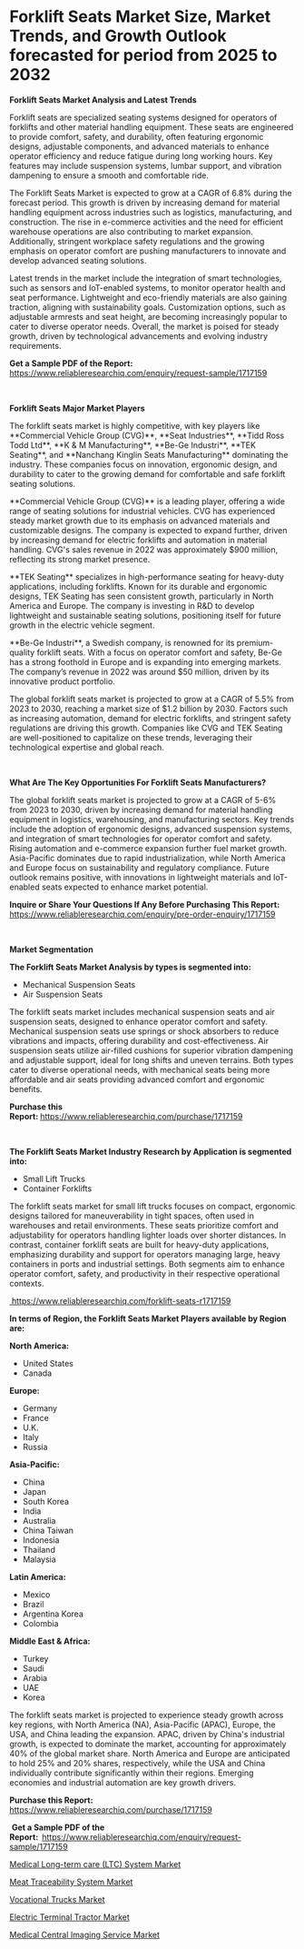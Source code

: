 <p><h1>Forklift Seats Market Size, Market Trends, and Growth Outlook forecasted for period from 2025 to 2032</h1></p><p><strong>Forklift Seats Market Analysis and Latest Trends</strong></p>
<p><p>Forklift seats are specialized seating systems designed for operators of forklifts and other material handling equipment. These seats are engineered to provide comfort, safety, and durability, often featuring ergonomic designs, adjustable components, and advanced materials to enhance operator efficiency and reduce fatigue during long working hours. Key features may include suspension systems, lumbar support, and vibration dampening to ensure a smooth and comfortable ride.</p><p>The Forklift Seats Market is expected to grow at a CAGR of 6.8% during the forecast period. This growth is driven by increasing demand for material handling equipment across industries such as logistics, manufacturing, and construction. The rise in e-commerce activities and the need for efficient warehouse operations are also contributing to market expansion. Additionally, stringent workplace safety regulations and the growing emphasis on operator comfort are pushing manufacturers to innovate and develop advanced seating solutions.</p><p>Latest trends in the market include the integration of smart technologies, such as sensors and IoT-enabled systems, to monitor operator health and seat performance. Lightweight and eco-friendly materials are also gaining traction, aligning with sustainability goals. Customization options, such as adjustable armrests and seat height, are becoming increasingly popular to cater to diverse operator needs. Overall, the market is poised for steady growth, driven by technological advancements and evolving industry requirements.</p></p>
<p><strong>Get a Sample PDF of the Report:&nbsp;</strong> <a href="https://www.reliableresearchiq.com/enquiry/request-sample/1717159?utm_campaign=1876&utm_medium=2&utm_source=Github&utm_content=ia&utm_term=21012025&utm_id=forklift-seats">https://www.reliableresearchiq.com/enquiry/request-sample/1717159</a></p>
<p>&nbsp;</p>
<p><strong>Forklift Seats Major Market Players</strong></p>
<p><p>The forklift seats market is highly competitive, with key players like **Commercial Vehicle Group (CVG)**, **Seat Industries**, **Tidd Ross Todd Ltd**, **K & M Manufacturing**, **Be-Ge Industri**, **TEK Seating**, and **Nanchang Kinglin Seats Manufacturing** dominating the industry. These companies focus on innovation, ergonomic design, and durability to cater to the growing demand for comfortable and safe forklift seating solutions.</p><p>**Commercial Vehicle Group (CVG)** is a leading player, offering a wide range of seating solutions for industrial vehicles. CVG has experienced steady market growth due to its emphasis on advanced materials and customizable designs. The company is expected to expand further, driven by increasing demand for electric forklifts and automation in material handling. CVG's sales revenue in 2022 was approximately $900 million, reflecting its strong market presence.</p><p>**TEK Seating** specializes in high-performance seating for heavy-duty applications, including forklifts. Known for its durable and ergonomic designs, TEK Seating has seen consistent growth, particularly in North America and Europe. The company is investing in R&D to develop lightweight and sustainable seating solutions, positioning itself for future growth in the electric vehicle segment.</p><p>**Be-Ge Industri**, a Swedish company, is renowned for its premium-quality forklift seats. With a focus on operator comfort and safety, Be-Ge has a strong foothold in Europe and is expanding into emerging markets. The company’s revenue in 2022 was around $50 million, driven by its innovative product portfolio.</p><p>The global forklift seats market is projected to grow at a CAGR of 5.5% from 2023 to 2030, reaching a market size of $1.2 billion by 2030. Factors such as increasing automation, demand for electric forklifts, and stringent safety regulations are driving this growth. Companies like CVG and TEK Seating are well-positioned to capitalize on these trends, leveraging their technological expertise and global reach.</p></p>
<p>&nbsp;</p>
<p><strong>What Are The Key Opportunities For Forklift Seats Manufacturers?</strong></p>
<p><p>The global forklift seats market is projected to grow at a CAGR of 5-6% from 2023 to 2030, driven by increasing demand for material handling equipment in logistics, warehousing, and manufacturing sectors. Key trends include the adoption of ergonomic designs, advanced suspension systems, and integration of smart technologies for operator comfort and safety. Rising automation and e-commerce expansion further fuel market growth. Asia-Pacific dominates due to rapid industrialization, while North America and Europe focus on sustainability and regulatory compliance. Future outlook remains positive, with innovations in lightweight materials and IoT-enabled seats expected to enhance market potential.</p></p>
<p><strong>Inquire or Share Your Questions If Any Before Purchasing This Report:</strong> <a href="https://www.reliableresearchiq.com/enquiry/pre-order-enquiry/1717159?utm_campaign=1876&utm_medium=2&utm_source=Github&utm_content=ia&utm_term=21012025&utm_id=forklift-seats">https://www.reliableresearchiq.com/enquiry/pre-order-enquiry/1717159</a></p>
<p>&nbsp;</p>
<p><strong>Market Segmentation</strong></p>
<p><strong>The Forklift Seats Market Analysis by types is segmented into:</strong></p>
<p><ul><li>Mechanical Suspension Seats</li><li>Air Suspension Seats</li></ul></p>
<p><p>The forklift seats market includes mechanical suspension seats and air suspension seats, designed to enhance operator comfort and safety. Mechanical suspension seats use springs or shock absorbers to reduce vibrations and impacts, offering durability and cost-effectiveness. Air suspension seats utilize air-filled cushions for superior vibration dampening and adjustable support, ideal for long shifts and uneven terrains. Both types cater to diverse operational needs, with mechanical seats being more affordable and air seats providing advanced comfort and ergonomic benefits.</p></p>
<p><strong>Purchase this Report:&nbsp;</strong><a href="https://www.reliableresearchiq.com/purchase/1717159?utm_campaign=1876&utm_medium=2&utm_source=Github&utm_content=ia&utm_term=21012025&utm_id=forklift-seats">https://www.reliableresearchiq.com/purchase/1717159</a></p>
<p>&nbsp;</p>
<p><strong>The Forklift Seats Market Industry Research by Application is segmented into:</strong></p>
<p><ul><li>Small Lift Trucks</li><li>Container Forklifts</li></ul></p>
<p><p>The forklift seats market for small lift trucks focuses on compact, ergonomic designs tailored for maneuverability in tight spaces, often used in warehouses and retail environments. These seats prioritize comfort and adjustability for operators handling lighter loads over shorter distances. In contrast, container forklift seats are built for heavy-duty applications, emphasizing durability and support for operators managing large, heavy containers in ports and industrial settings. Both segments aim to enhance operator comfort, safety, and productivity in their respective operational contexts.</p></p>
<p><a href="https://www.reliableresearchiq.com/forklift-seats-r1717159?utm_campaign=1876&utm_medium=2&utm_source=Github&utm_content=ia&utm_term=21012025&utm_id=forklift-seats">&nbsp;https://www.reliableresearchiq.com/forklift-seats-r1717159</a></p>
<p><strong>In terms of Region, the Forklift Seats Market Players available by Region are:</strong></p>
<p>
    <p> <strong> North America: </strong>
        <ul>
            <li>United States</li>
            <li>Canada</li>
        </ul>
        </p> 
    <p> <strong> Europe: </strong>
        <ul>
            <li>Germany</li>
            <li>France</li>
            <li>U.K.</li>
            <li>Italy</li>
            <li>Russia</li>
        </ul>
        </p> 
    <p> <strong> Asia-Pacific: </strong>
        <ul>
            <li>China</li>
            <li>Japan</li>
            <li>South Korea</li>
            <li>India</li>
            <li>Australia</li>
            <li>China Taiwan</li>
            <li>Indonesia</li>
            <li>Thailand</li>
            <li>Malaysia</li>
        </ul>
        </p> 
    <p> <strong> Latin America: </strong>
        <ul>
            <li>Mexico</li>
            <li>Brazil</li>
            <li>Argentina Korea</li>
            <li>Colombia</li>
        </ul>
        </p> 
    <p> <strong> Middle East & Africa: </strong>
        <ul>
            <li>Turkey</li>
            <li>Saudi</li>
            <li>Arabia</li>
            <li>UAE</li>
            <li>Korea</li>
        </ul>
    </p>
    </p>
<p><p>The forklift seats market is projected to experience steady growth across key regions, with North America (NA), Asia-Pacific (APAC), Europe, the USA, and China leading the expansion. APAC, driven by China's industrial growth, is expected to dominate the market, accounting for approximately 40% of the global market share. North America and Europe are anticipated to hold 25% and 20% shares, respectively, while the USA and China individually contribute significantly within their regions. Emerging economies and industrial automation are key growth drivers.</p></p>
<p><strong>Purchase this Report: </strong><a href="https://www.reliableresearchiq.com/purchase/1717159?utm_campaign=1876&utm_medium=2&utm_source=Github&utm_content=ia&utm_term=21012025&utm_id=forklift-seats">https://www.reliableresearchiq.com/purchase/1717159</a></p>
<p>&nbsp;<strong>Get a Sample PDF of the Report:&nbsp;&nbsp;</strong><a href="https://www.reliableresearchiq.com/enquiry/request-sample/1717159?utm_campaign=1876&utm_medium=2&utm_source=Github&utm_content=ia&utm_term=21012025&utm_id=forklift-seats">https://www.reliableresearchiq.com/enquiry/request-sample/1717159</a></p>
<p><strong></strong></p>
<p><p><a href="https://www.linkedin.com/pulse/medical-long-term-care-ltc-system-market-insights-cover-x6y6c?utm_campaign=1876&utm_medium=2&utm_source=Github&utm_content=ia&utm_term=21012025&utm_id=forklift-seats">Medical Long-term care (LTC) System Market</a></p><p><a href="https://www.linkedin.com/pulse/meat-traceability-system-market-forecast-key-players-analysis-h63xe?utm_campaign=1876&utm_medium=2&utm_source=Github&utm_content=ia&utm_term=21012025&utm_id=forklift-seats">Meat Traceability System Market</a></p><p><a href="https://github.com/krinerstormy331/Market-Research-Report-List-1/blob/main/vocational-trucks-market.md?utm_campaign=1876&utm_medium=2&utm_source=Github&utm_content=ia&utm_term=21012025&utm_id=forklift-seats">Vocational Trucks Market</a></p><p><a href="https://github.com/suleimannichelle7/Market-Research-Report-List-1/blob/main/electric-terminal-tractor-market.md?utm_campaign=1876&utm_medium=2&utm_source=Github&utm_content=ia&utm_term=21012025&utm_id=forklift-seats">Electric Terminal Tractor Market</a></p><p><a href="https://www.linkedin.com/pulse/medical-central-imaging-service-market-forecasted-types-cwkme?utm_campaign=1876&utm_medium=2&utm_source=Github&utm_content=ia&utm_term=21012025&utm_id=forklift-seats">Medical Central Imaging Service Market</a></p></p>